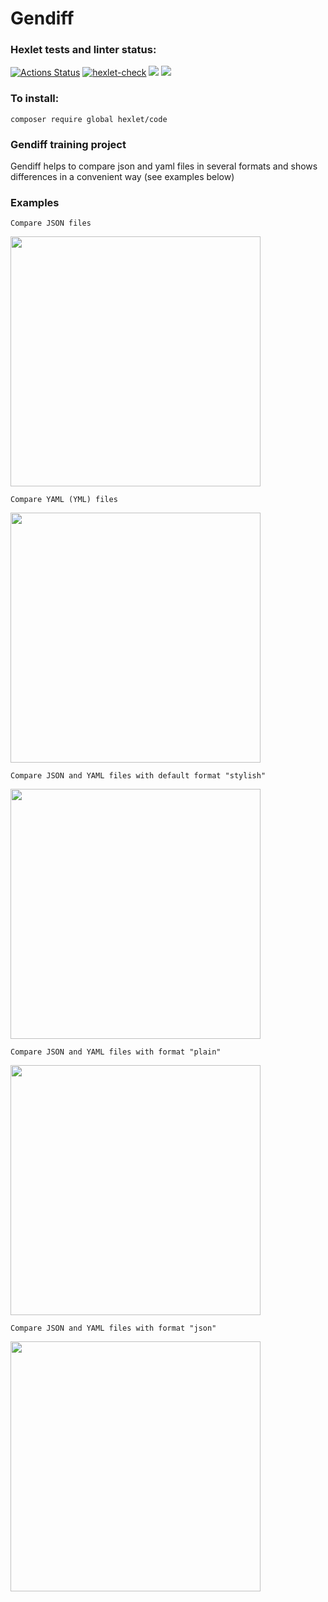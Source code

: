 # Gendiff

### Hexlet tests and linter status:
[![Actions Status](https://github.com/rnik82/php-project-48/actions/workflows/hexlet-check.yml/badge.svg)](https://github.com/rnik82/php-project-48/actions)
[![hexlet-check](https://github.com/rnik82/php-project-48/actions/workflows/hexlet-check.yml/badge.svg)](https://github.com/rnik82/php-project-48/actions/workflows/hexlet-check.yml)
<a href="https://codeclimate.com/github/rnik82/php-project-48/maintainability"><img src="https://api.codeclimate.com/v1/badges/d784e95c4054c8f86da4/maintainability" /></a>
<a href="https://codeclimate.com/github/rnik82/php-project-48/test_coverage"><img src="https://api.codeclimate.com/v1/badges/d784e95c4054c8f86da4/test_coverage" /></a>

### To install:
    composer require global hexlet/code
 
### Gendiff training project
Gendiff helps to compare json and yaml files in several formats and shows differences in a convenient way (see examples below)

### Examples

    Compare JSON files
<a href=https://asciinema.org/a/674675 target="_blank"><img src="https://asciinema.org/a/674675.svg" width="400"/></a>

    Compare YAML (YML) files
<a href=https://asciinema.org/a/675011 target="_blank"><img src="https://asciinema.org/a/675011.svg" width="400"/></a>

    Compare JSON and YAML files with default format "stylish"
<a href=https://asciinema.org/a/675493 target="_blank"><img src="https://asciinema.org/a/675493.svg" width="400"/></a>

    Compare JSON and YAML files with format "plain"
<a href=https://asciinema.org/a/675642 target="_blank"><img src="https://asciinema.org/a/675642.svg" width="400"/></a>

    Compare JSON and YAML files with format "json"
<a href=https://asciinema.org/a/675901 target="_blank"><img src="https://asciinema.org/a/675901.svg" width="400"/></a>
